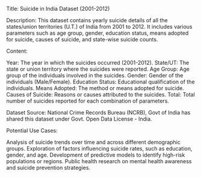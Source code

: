 Title: Suicide in India Dataset (2001-2012)

Description:
This dataset contains yearly suicide details of all the states/union territories (U.T.) of India from 2001 to 2012. It includes various parameters such as age group, gender, education status, means adopted for suicide, causes of suicide, and state-wise suicide counts.

Content:

Year: The year in which the suicides occurred (2001-2012).
State/UT: The state or union territory where the suicides were reported.
Age Group: Age group of the individuals involved in the suicides.
Gender: Gender of the individuals (Male/Female).
Education Status: Educational qualification of the individuals.
Means Adopted: The method or means adopted for suicide.
Causes of Suicide: Reasons or causes attributed to the suicides.
Total: Total number of suicides reported for each combination of parameters.

Dataset Source: National Crime Records Bureau (NCRB), Govt of India has shared this dataset under Govt. Open Data License - India.

Potential Use Cases:

Analysis of suicide trends over time and across different demographic groups.
Exploration of factors influencing suicide rates, such as education, gender, and age.
Development of predictive models to identify high-risk populations or regions.
Public health research on mental health awareness and suicide prevention strategies.
